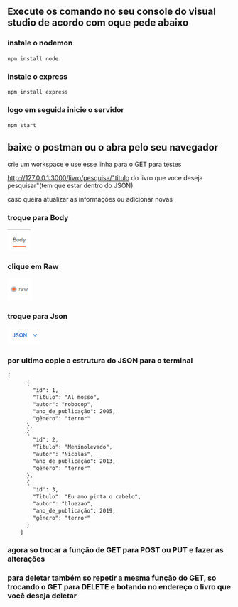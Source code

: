 ## Execute os comando no seu console do visual studio de acordo com oque pede abaixo

### instale o nodemon

```
npm install node
```
### instale o express
```
npm install express
```

### logo em seguida inicie o servidor
```
npm start
```
## baixe o postman ou o abra pelo seu navegador

crie um workspace e use esse linha para o GET para testes

http://127.0.0.1:3000/livro/pesquisa/"titulo do livro que voce deseja pesquisar"(tem que estar dentro do JSON)

caso queira atualizar as informações ou adicionar novas

### troque para Body

![asd](image.png)

### clique em Raw

![Alt text](image-1.png)

### troque para Json

![Alt text](image-2.png)

### por ultimo copie a estrutura do JSON para o terminal

```
[
      {
        "id": 1,
        "Titulo": "Al mosso",
        "autor": "robocop",
        "ano_de_publicação": 2005,
        "gênero": "terror"
      },
      {
        "id": 2,
        "Titulo": "Meninolevado",
        "autor": "Nicolas",
        "ano_de_publicação": 2013,
        "gênero": "terror"
      },
      {
        "id": 3,
        "Titulo": "Eu amo pinta o cabelo",
        "autor": "bluezao",
        "ano_de_publicação": 2019,
        "gênero": "terror"
      }
    ]

```

### agora so trocar a função de GET para POST ou PUT e fazer as alterações

### para deletar também so repetir a mesma função do GET, so trocando o GET para DELETE e botando no endereço o livro que você deseja deletar